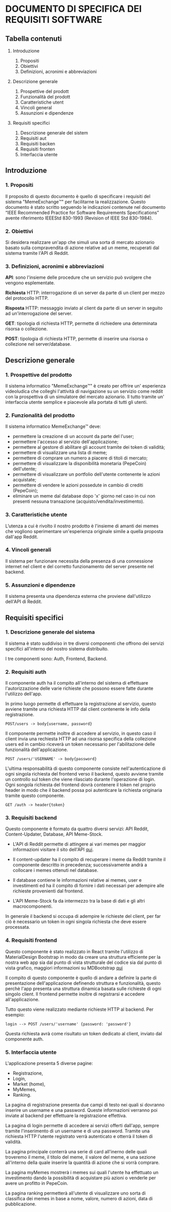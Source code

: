 # DOCUMENTO DI SPECIFICA DEI REQUISITI SOFTWARE

## Tabella contenuti

1. Introduzione

   1. Propositi
   2. Obiettivi
   3. Definizioni, acronimi e abbreviazioni

2. Descrizione generale

   1. Prospettive del prodott
   2. Funzionalità del prodott
   3. Caratteristiche utent
   4. Vincoli general
   5. Assunzioni e dipendenze

3. Requisiti specifici

   1. Descrizione generale del sistem
   2. Requisiti aut
   3. Requisiti backen
   4. Requisiti fronten
   5. Interfaccia utente

## Introduzione

### 1. Propositi

Il proposito di questo documento è quello di specificare i requisiti del sistema "MemeExchange™️" per facilitarne la realizzazione.
Questo documento è stato scritto seguendo le indicazioni contenute nel documento “IEEE Recommended Practice for Software Requirements Specifications” avente riferimento IEEEStd 830-1993 (Revision of IEEE Std 830-1984).

### 2. Obiettivi

Si desidera realizzare un'app che simuli una sorta di mercato azionario basato sulla compravendita di azione relative ad un meme, recuperati dal sistema tramite l'API di Reddit.

### 3. Definizioni, acronimi e abbreviazioni

**API**: sono l'insieme delle procedure che un servizio può svolgere che vengono esplementate.

**Richiesta** HTTP: interrogazione di un server da parte di un client per mezzo del protocollo HTTP.

**Risposta** HTTP: messaggio inviato al client da parte di un server in seguito ad un'interrogazione del server.

**GET**: tipologia di richiesta HTTP, permette di richiedere una determinata risorsa o collezione.

**POST**: tipologia di richiesta HTTP, permette di inserire una risorsa o collezione nel server/database.

## Descrizione generale

### 1. Prospettive del prodotto

Il sistema informatico "MemeExchange™️" è creato per offrire un' esperienza videoludica che colleghi l'attività di navigazione su un servizio come reddit con la prospettiva di un simulatore del mercato azionario. Il tutto tramite un' interfaccia utente semplice e piacevole alla portata di tutti gli utenti.

### 2. Funzionalità del prodotto

Il sistema informatico MemeExchange™️ deve:

- permettere la creazione di un account da parte del l'user;
- permettere l'accesso al servizio dell'applicazione;
- permettere al gestore di abilitare gli account tramite dei token di validità;
- permettere di visualizzare una lista di meme;
- permettere di comprare un numero a piacere di titoli di mercato;
- permettere di visualizzare la disponibilità monetaria (PepeCoin) dell'utente;
- permettere di visualizzare un portfolio dell'utente contenente le azioni acquistate;
- permettere di vendere le azioni possedute in cambio di crediti (PepeCoin);
- eliminare un meme dal database dopo 'x' giorno nel caso in cui non presenti nessuna transazione (acquisto/vendita/investimento).

### 3. Caratteristiche utente

L’utenza a cui è rivolto il nostro prodotto è l'insieme di amanti dei memes che vogliono sperimentare un'esperienza originale simile a quella proposta dall'app Reddit.

### 4. Vincoli generali

Il sistema per funzionare necessita della presenza di una connessione internet nel client e del corretto funzionamento del server presente nel backend.

### 5. Assunzioni e dipendenze

Il sistema presenta una dipendenza esterna che proviene dall'utilizzo dell'API di Reddit.

## Requisiti specifici

### 1. Descrizione generale del sistema

Il sistema è stato suddiviso in tre diversi componenti che offrono dei servizi specifici all'interno del nostro sistema distribuito.

I tre componenti sono: Auth, Frontend, Backend.

### 2. Requisiti auth

Il componente auth ha il compito all'interno del sistema di effettuare l'autorizzazione delle varie richieste che possono essere fatte durante l'utilizzo dell'app.

In primo luogo permette di effettuare la registrazione al servizio, questo avviene tramite una richiesta HTTP dal client contenente le info della registrazione.

`POST/users -> body{username, password}`

Il componente permette inoltre di accedere al servizio, in questo caso il client invia una rechiesta HTTP ad una risorsa specifica della collezione users ed in cambio riceverà un token necessario per l'abilitazione delle funzionalità dell'applicazione.

`POST /users/'USERNAME' -> body{password}`

L'ultima responsabilità di questo componente consiste nell'autenticazione di ogni singola richiesta del frontend verso il backend, questo avviene tramite un controllo sul token che viene rilasciato durante l'operazione di login. Ogni songola richiesta del frontend dovrà contenere il token nel proprio header in modo che il backend possa poi autenticare la richiesta originaria tramite questo componente.

`GET /auth -> header{token}`

### 3. Requisiti backend

Questo componente è formato da quattro diversi servizi: API Reddit, Content-Updater, Database, API Meme-Stock.

- L'API di Reddit permette di attingere ai vari memes per maggior informazioni visitare il sito dell'API [qui](HTTPs://www.reddit.com/dev/API/).

- Il content-updater ha il compito di recuperare i meme da Reddit tramite il componente descritto in precedenza; successivamente andrà a collocare i memes ottenuti nel database.

- Il database contiene le informazioni relative ai memes, user e investimenti ed ha il compito di fornire i dati necessari per adempire alle richieste provenienti dal frontend.

- L'API Meme-Stock fa da intermezzo tra la base di dati e gli altri macrocomponenti.

In generale il backend si occupa di adempire le richieste del client, per far ciò è necessario un token in ogni singola richiesta che deve essere processata.

### 4. Requisiti frontend

Questo componente è stato realizzato in React tramite l'utilizzo di MaterialDesign Bootstrap in modo da creare una struttura efficiente per la nostra web app sia dal punto di vista strutturale del codice sia dal punto di vista grafico,
maggiori informazioni su MDBootstrap [qui](HTTPs://mdbootstrap.com/docs/react/)

Il compito di questo componente è quello di andare a definire la parte di presentazione dell'applicazione definendo struttura e funzionalità, questo perchè l'app presenta una struttura dinamica basata sulle richieste di ogni singolo client.
Il frontend permette inoltre di registrarsi e accedere all'applicazione.

Tutto questo viene realizzato mediante richieste HTTP al backend.
Per esempio:

`login --> POST /users/'username' {password: 'password'}`

Questa richiesta avrà come risultato un token dedicato al client, inviato dal componente auth.

### 5. Interfaccia utente

L'applicazione presenta 5 diverse pagine:

- Registrazione,
- Login,
- Market (home),
- MyMemes,
- Ranking.

La pagina di registrazione presenta due campi di testo nei quali si dovranno inserire un username e una password. Queste informazioni verranno poi inviate al backend per effettuare la registrazione effettiva.

La pagina di login permette di accedere ai servizi offerti dall'app, sempre tramite l'inserimento di un username e di una password. Tramite una richiesta HTTP l'utente registrato verrà autenticato e otterrà il token di validità.

La pagina principale conterrà una serie di card all'inerno delle quali troveremo il meme, il titolo del meme, il valore del meme, e una sezione all'interno della quale inserire la quantità di azione che si vorrà comprare.

La pagina myMemes mostrerà i memes sui quali l'utente ha effettuato un investimento dando la possibilità di acquistare più azioni o venderle per avere un profitto in PepeCoin.

La pagina ranking permetterà all'utente di visualizzare uno sorta di classifica dei memes in base a nome, valore, numero di azioni, data di pubblicazione.
